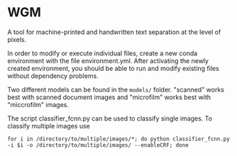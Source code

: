 # WGM
A tool for machine-printed and handwritten text separation at the level of pixels. 

In order to modify or execute individual files, create a new conda environment with the file environment.yml. After activating the newly created environment, you should be able to run and modify existing files without dependency problems.

Two different models can be found in the `models/` folder. "scanned" works best with scanned document images and "microfilm" works best with "miccrofilm" images. 

The script classifier_fcnn.py can be used to classify single images. To classify multiple images use 

```for i in /directory/to/multiple/images/*; do python classifier_fcnn.py -i $i -o /directory/to/multiple/images/ --enableCRF; done```



